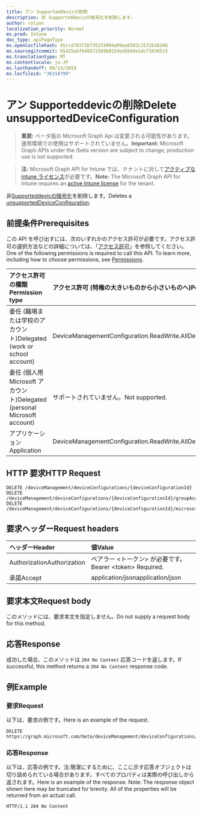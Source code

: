 ```yaml
---
title: アン Supporteddevicの削除
description: 非 Supporteddevicの暗号化を削除します。
author: rolyon
localization_priority: Normal
ms.prod: Intune
doc_type: apiPageType
ms.openlocfilehash: b5ccd70371bf35233094a09aa6503c31f2b1b266
ms.sourcegitcommit: b5425ebf648572569b032ded5b56e1dcf3830515
ms.translationtype: MT
ms.contentlocale: ja-JP
ms.lasthandoff: 08/13/2019
ms.locfileid: "36314799"
---
```

# <a name="delete-unsupporteddeviceconfiguration"></a><span data-ttu-id="0489f-103">アン Supporteddevicの削除</span><span class="sxs-lookup"><span data-stu-id="0489f-103">Delete unsupportedDeviceConfiguration</span></span>

> <span data-ttu-id="0489f-104">**重要:** ベータ版の Microsoft Graph Api は変更される可能性があります。運用環境での使用はサポートされていません。</span><span class="sxs-lookup"><span data-stu-id="0489f-104">**Important:** Microsoft Graph APIs under the /beta version are subject to change; production use is not supported.</span></span>

> <span data-ttu-id="0489f-105">**注:** Microsoft Graph API for Intune では、テナントに対して[アクティブな intune ライセンス](https://go.microsoft.com/fwlink/?linkid=839381)が必要です。</span><span class="sxs-lookup"><span data-stu-id="0489f-105">**Note:** The Microsoft Graph API for Intune requires an [active Intune license](https://go.microsoft.com/fwlink/?linkid=839381) for the tenant.</span></span>

<span data-ttu-id="0489f-106">非[Supporteddevicの暗号化](../resources/intune-deviceconfig-unsupporteddeviceconfiguration.md)を削除します。</span><span class="sxs-lookup"><span data-stu-id="0489f-106">Deletes a [unsupportedDeviceConfiguration](../resources/intune-deviceconfig-unsupporteddeviceconfiguration.md).</span></span>

## <a name="prerequisites"></a><span data-ttu-id="0489f-107">前提条件</span><span class="sxs-lookup"><span data-stu-id="0489f-107">Prerequisites</span></span>
<span data-ttu-id="0489f-p101">この API を呼び出すには、次のいずれかのアクセス許可が必要です。アクセス許可の選択方法などの詳細については、「[アクセス許可](/graph/permissions-reference)」を参照してください。</span><span class="sxs-lookup"><span data-stu-id="0489f-p101">One of the following permissions is required to call this API. To learn more, including how to choose permissions, see [Permissions](/graph/permissions-reference).</span></span>

|<span data-ttu-id="0489f-110">アクセス許可の種類</span><span class="sxs-lookup"><span data-stu-id="0489f-110">Permission type</span></span>|<span data-ttu-id="0489f-111">アクセス許可 (特権の大きいものから小さいものへ)</span><span class="sxs-lookup"><span data-stu-id="0489f-111">Permissions (from most to least privileged)</span></span>|
|:---|:---|
|<span data-ttu-id="0489f-112">委任 (職場または学校のアカウント)</span><span class="sxs-lookup"><span data-stu-id="0489f-112">Delegated (work or school account)</span></span>|<span data-ttu-id="0489f-113">DeviceManagementConfiguration.ReadWrite.All</span><span class="sxs-lookup"><span data-stu-id="0489f-113">DeviceManagementConfiguration.ReadWrite.All</span></span>|
|<span data-ttu-id="0489f-114">委任 (個人用 Microsoft アカウント)</span><span class="sxs-lookup"><span data-stu-id="0489f-114">Delegated (personal Microsoft account)</span></span>|<span data-ttu-id="0489f-115">サポートされていません。</span><span class="sxs-lookup"><span data-stu-id="0489f-115">Not supported.</span></span>|
|<span data-ttu-id="0489f-116">アプリケーション</span><span class="sxs-lookup"><span data-stu-id="0489f-116">Application</span></span>|<span data-ttu-id="0489f-117">DeviceManagementConfiguration.ReadWrite.All</span><span class="sxs-lookup"><span data-stu-id="0489f-117">DeviceManagementConfiguration.ReadWrite.All</span></span>|

## <a name="http-request"></a><span data-ttu-id="0489f-118">HTTP 要求</span><span class="sxs-lookup"><span data-stu-id="0489f-118">HTTP Request</span></span>
<!-- {
  "blockType": "ignored"
}
-->
``` http
DELETE /deviceManagement/deviceConfigurations/{deviceConfigurationId}
DELETE /deviceManagement/deviceConfigurations/{deviceConfigurationId}/groupAssignments/{deviceConfigurationGroupAssignmentId}/deviceConfiguration
DELETE /deviceManagement/deviceConfigurations/{deviceConfigurationId}/microsoft.graph.windowsDomainJoinConfiguration/networkAccessConfigurations/{deviceConfigurationId}
```

## <a name="request-headers"></a><span data-ttu-id="0489f-119">要求ヘッダー</span><span class="sxs-lookup"><span data-stu-id="0489f-119">Request headers</span></span>
|<span data-ttu-id="0489f-120">ヘッダー</span><span class="sxs-lookup"><span data-stu-id="0489f-120">Header</span></span>|<span data-ttu-id="0489f-121">値</span><span class="sxs-lookup"><span data-stu-id="0489f-121">Value</span></span>|
|:---|:---|
|<span data-ttu-id="0489f-122">Authorization</span><span class="sxs-lookup"><span data-stu-id="0489f-122">Authorization</span></span>|<span data-ttu-id="0489f-123">ベアラー &lt;トークン&gt; が必要です。</span><span class="sxs-lookup"><span data-stu-id="0489f-123">Bearer &lt;token&gt; Required.</span></span>|
|<span data-ttu-id="0489f-124">承諾</span><span class="sxs-lookup"><span data-stu-id="0489f-124">Accept</span></span>|<span data-ttu-id="0489f-125">application/json</span><span class="sxs-lookup"><span data-stu-id="0489f-125">application/json</span></span>|

## <a name="request-body"></a><span data-ttu-id="0489f-126">要求本文</span><span class="sxs-lookup"><span data-stu-id="0489f-126">Request body</span></span>
<span data-ttu-id="0489f-127">このメソッドには、要求本文を指定しません。</span><span class="sxs-lookup"><span data-stu-id="0489f-127">Do not supply a request body for this method.</span></span>

## <a name="response"></a><span data-ttu-id="0489f-128">応答</span><span class="sxs-lookup"><span data-stu-id="0489f-128">Response</span></span>
<span data-ttu-id="0489f-129">成功した場合、このメソッドは `204 No Content` 応答コードを返します。</span><span class="sxs-lookup"><span data-stu-id="0489f-129">If successful, this method returns a `204 No Content` response code.</span></span>

## <a name="example"></a><span data-ttu-id="0489f-130">例</span><span class="sxs-lookup"><span data-stu-id="0489f-130">Example</span></span>

### <a name="request"></a><span data-ttu-id="0489f-131">要求</span><span class="sxs-lookup"><span data-stu-id="0489f-131">Request</span></span>
<span data-ttu-id="0489f-132">以下は、要求の例です。</span><span class="sxs-lookup"><span data-stu-id="0489f-132">Here is an example of the request.</span></span>
``` http
DELETE https://graph.microsoft.com/beta/deviceManagement/deviceConfigurations/{deviceConfigurationId}
```

### <a name="response"></a><span data-ttu-id="0489f-133">応答</span><span class="sxs-lookup"><span data-stu-id="0489f-133">Response</span></span>
<span data-ttu-id="0489f-p102">以下は、応答の例です。注:簡潔にするために、ここに示す応答オブジェクトは切り詰められている場合があります。すべてのプロパティは実際の呼び出しから返されます。</span><span class="sxs-lookup"><span data-stu-id="0489f-p102">Here is an example of the response. Note: The response object shown here may be truncated for brevity. All of the properties will be returned from an actual call.</span></span>
``` http
HTTP/1.1 204 No Content
```






